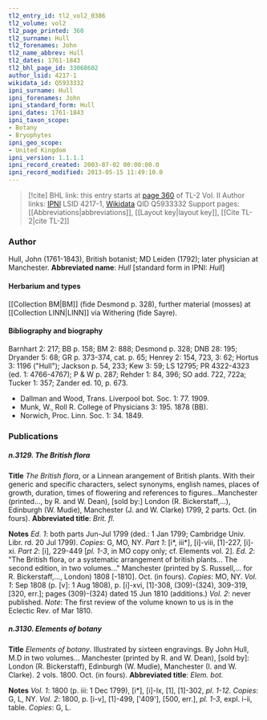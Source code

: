 ```yaml
---
tl2_entry_id: tl2_vol2_0386
tl2_volume: vol2
tl2_page_printed: 360
tl2_surname: Hull
tl2_forenames: John
tl2_name_abbrev: Hull
tl2_dates: 1761-1843
tl2_bhl_page_id: 33068602
author_lsid: 4217-1
wikidata_id: Q5933332
ipni_surname: Hull
ipni_forenames: John
ipni_standard_form: Hull
ipni_dates: 1761-1843
ipni_taxon_scope: 
- Botany
- Bryophytes
ipni_geo_scope: 
- United Kingdom
ipni_version: 1.1.1.1
ipni_record_created: 2003-07-02 00:00:00.0
ipni_record_modified: 2013-05-15 11:49:10.0
---
```


> [!cite] BHL link: this entry starts at [page 360](https://www.biodiversitylibrary.org/page/33068602) of TL-2 Vol. II
> Author links: [IPNI](https://www.ipni.org/a/4217-1) LSID 4217-1, [Wikidata](https://www.wikidata.org/wiki/Q5933332) QID Q5933332
> Support pages: [[Abbreviations|abbreviations]], [[Layout key|layout key]], [[Cite TL-2|cite TL-2]]

### Author

Hull, John (1761-1843), British botanist; MD Leiden (1792); later physician at Manchester. 
**Abbreviated name**: *Hull* \[standard form in IPNI: *Hull*\]

#### Herbarium and types

[[Collection BM|BM]] (fide Desmond p. 328), further material (mosses) at [[Collection LINN|LINN]] via Withering (fide Sayre).

#### Bibliography and biography

Barnhart 2: 217; BB p. 158; BM 2: 888; Desmond p. 328; DNB 28: 195; Dryander 5: 68; GR p. 373-374, cat. p. 65; Henrey 2: 154, 723, 3: 62; Hortus 3: 1196 ("Hull"); Jackson p. 54, 233; Kew 3: 59; LS 12795; PR 4322-4323 (ed. 1: 4766-4767); P & W p. 287; Rehder 1: 84, 396; SO add. 722, 722a; Tucker 1: 357; Zander ed. 10, p. 673.
- Dallman and Wood, Trans. Liverpool bot. Soc. 1: 77. 1909.
- Munk, W., Roll R. College of Physicians 3: 195. 1878 (BB).
- Norwich, Proc. Linn. Soc. 1: 34. 1849.

### Publications

##### n.3129. The British flora

**Title**
*The British flora*, or a Linnean arangement of British plants. With their generic and specific characters, select synonyms, english names, places of growth, duration, times of flowering and references to figures...Manchester (printed..., by R. and W. Dean), \[sold by:\] London (R. Bickerstaff,...), Edinburgh (W. Mudie), Manchester (J. and W. Clarke) 1799, 2 parts. Oct. (in fours).
**Abbreviated title**: *Brit. fl.*

**Notes**
*Ed. 1*: both parts Jun-Jul 1799 (ded.: 1 Jan 1799; Cambridge Univ. Libr. rd. 20 Jul 1799).
*Copies*: G, MO, NY.
*Part 1*: \[i\*, iii\*\], \[i\]-viii, \[1\]-227, \[i\]-xi.
*Part 2*: \[i\], 229-449 \[*pl. 1-3*, in MO copy only; cf. Elements vol. 2\].
*Ed. 2*: "The British flora, or a systematic arrangement of british plants... The second edition, in two volumes..." Manchester (printed by S. Russell,... for R. Bickerstaff,..., London) 1808 \[-1810\]. Oct. (in fours). *Copies*: MO, NY.
*Vol. 1*: Sep 1808 (p. \[v\]: 1 Aug 1808), p. \[i\]-xvi, \[1\]-308, (309)-(324), 309-319, \[320, err.\]; pages (309)-(324) dated 15 Jun 1810 (additions.)
*Vol. 2*: never published.
*Note*: The first review of the volume known to us is in the Eclectic Rev. of Mar 1810.

##### n.3130. Elements of botany

**Title**
*Elements of botany*. Illustrated by sixteen engravings. By John Hull, M.D in two volumes... Manchester (printed by R. and W. Dean), \[sold by\]: London (R. Bickerstaff), Edinburgh (W. Mudie), Manchester (I. and W. Clarke). 2 vols. 1800. Oct. (in fours).
**Abbreviated title**: *Elem. bot.*

**Notes**
*Vol. 1*: 1800 (p. iii: 1 Dec 1799), \[i\*\], \[i\]-lx, \[1\], \[1\]-302, *pl. 1-12. Copies*: G, L, NY.
*Vol. 2*: 1800, p. \[i-v\], \[1\]-499, \['409'\], \[500, err.\], *pl. 1-3*, expl. i-ii, table. *Copies*: G, L.

